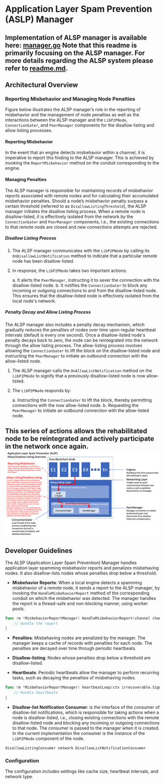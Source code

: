 # Application Layer Spam Prevention (ASLP) Manager
Implementation of ALSP manager is available here: [manager.go](manager.go)
Note that this readme is primarily focusing on the ALSP manager. For more details regarding the ALSP system please refer to [readme.md](..%2Freadme.md).
---
## Architectural Overview
### Reporting Misbehavior and Managing Node Penalties
Figure below illustrates the ALSP manager’s role in the reporting of misbehavior and the management of node penalties as
well as the interactions between the ALSP manager and the `LibP2PNode`, `ConnectionGater`, and `PeerManager` components for 
the disallow listing and allow listing processes.

#### Reporting Misbehavior
In the event that an engine detects misbehavior within a channel, 
it is imperative to report this finding to the ALSP manager. 
This is achieved by invoking the `ReportMisbehavior` method on the conduit corresponding to the engine.

#### Managing Penalties
The ALSP manager is responsible for maintaining records of misbehavior reports associated with
remote nodes and for calculating their accumulated misbehavior penalties. 
Should a node’s misbehavior penalty surpass a certain threshold 
(referred to as `DisallowListingThreshold`), the ALSP manager initiates the disallow listing process. When a remote node is disallow-listed,
it is effectively isolated from the network by the `ConnectionGater` and `PeerManager` components, i.e., the existing 
connections to that remote node are closed and new connections attempts are rejected.

##### Disallow Listing Process
1. The ALSP manager communicates with the `LibP2PNode` by calling its `OnDisallowListNotification` method to indicate that a particular remote node has been disallow-listed.
2. In response, the `LibP2PNode` takes two important actions:

   a. It alerts the `PeerManager`, instructing it to sever the connection with the disallow-listed node.
   b. It notifies the `ConnectionGater` to block any incoming or outgoing connections to and from the disallow-listed node.
This ensures that the disallow-listed node is effectively isolated from the local node's network.

##### Penalty Decay and Allow Listing Process
The ALSP manager also includes a penalty decay mechanism, which gradually reduces the penalties of nodes over time upon regular heartbeat intervals (default is every one second).
Once a disallow-listed node's penalty decays back to zero, the node can be reintegrated into the network through the allow listing process. The allow-listing process involves allowing
the `ConnectionGater` to lift the block on the disallow-listed node and instructing the `PeerManager` to initiate an outbound connection with the allow-listed node.

1. The ALSP manager calls the `OnAllowListNotification` method on the `LibP2PNode` to signify that a previously disallow-listed node is now allow-listed.
2. The `LibP2PNode` responds by:

   a. Instructing the `ConnectionGater` to lift the block, thereby permitting connections with the now allow-listed node.
   b. Requesting the `PeerManager` to initiate an outbound connection with the allow-listed node.

This series of actions allows the rehabilitated node to be reintegrated and actively participate in the network once again.
![alsp-manager.png](alsp-manager.png)
---



## Developer Guidelines
The ALSP (Application Layer Spam Prevention) Manager handles application layer spamming misbehavior reports and penalizes misbehaving nodes. It also disallow-lists nodes whose penalties drop below a threshold.


- **Misbehavior Reports**: When a local engine detects a spamming misbehavior of a remote node, it sends a report to the ALSP manager, by invoking the `HandleMisbehaviorReport` method of the corresponding
conduit on which the misbehavior was detected. The manager handles the report in a thread-safe and non-blocking manner, using worker pools.

```go
func (m *MisbehaviorReportManager) HandleMisbehaviorReport(channel channels.Channel, report network.MisbehaviorReport) {
    // Handle the report
}
```

- **Penalties**: Misbehaving nodes are penalized by the manager. 
The manager keeps a cache of records with penalties for each node. 
The penalties are decayed over time through periodic heartbeats.

- **Disallow-listing**: Nodes whose penalties drop below a threshold are disallow-listed.

- **Heartbeats**: Periodic heartbeats allow the manager to perform recurring tasks, such as decaying the penalties of misbehaving nodes.
```go
func (m *MisbehaviorReportManager) heartbeatLoop(ctx irrecoverable.SignalerContext, interval time.Duration) {
    // Handle heartbeats
}
```

- **Disallow-list Notification Consumer**: is the interface of the consumer of disallow-list notifications, which is 
responsible for taking actions when a node is disallow-listed, i.e., closing exisitng connections with the remote disallow-listed 
node and blocking any incoming or outgoing connections to that node. The consumer is passed to the manager when it is created.
In the current implementation the consumer is the instance of the `LibP2PNode` component of the node.
```go
disallowListingConsumer network.DisallowListNotificationConsumer
```

### Configuration
The configuration includes settings like cache size, heartbeat intervals, and network type.